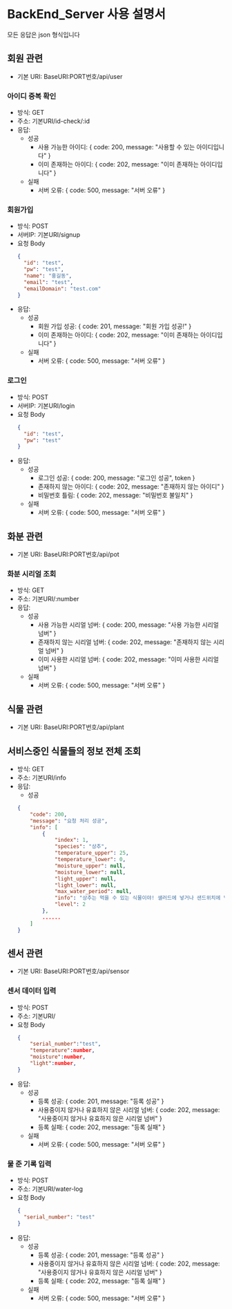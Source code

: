 # BackEnd_Server 사용 설명서

모든 응답은 json 형식입니다

## 회원 관련

- 기본 URI: BaseURI:PORT번호/api/user

### 아이디 중복 확인

- 방식: GET
- 주소: 기본URI/id-check/:id
- 응답:
  - 성공
    - 사용 가능한 아이디: { code: 200, message: "사용할 수 있는 아이디입니다" }
    - 이미 존재하는 아이디: { code: 202, message: "이미 존재하는 아이디입니다" }
  - 실패
    - 서버 오류: { code: 500, message: "서버 오류" }

### 회원가입

- 방식: POST
- 서버IP: 기본URI/signup
- 요청 Body
  ```json
  {
    "id": "test",
    "pw": "test",
    "name": "홍길동",
    "email": "test",
    "emailDomain": "test.com"
  }
  ```
- 응답:
  - 성공
    - 회원 가입 성공: { code: 201, message: "회원 가입 성공!" }
    - 이미 존재하는 아이디: { code: 202, message: "이미 존재하는 아이디입니다" }
  - 실패
    - 서버 오류: { code: 500, message: "서버 오류" }

### 로그인

- 방식: POST
- 서버IP: 기본URI/login
- 요청 Body
  ```json
  {
    "id": "test",
    "pw": "test"
  }
  ```
- 응답:
  - 성공
    - 로그인 성공: { code: 200, message: "로그인 성공", token }
    - 존재하지 않는 아이디: { code: 202, message: "존재하지 않는 아이디" }
    - 비밀번호 틀림: { code: 202, message: "비밀번호 불일치" }
  - 실패
    - 서버 오류: { code: 500, message: "서버 오류" }

## 화분 관련

- 기본 URI: BaseURI:PORT번호/api/pot

### 화분 시리얼 조회

- 방식: GET
- 주소: 기본URI/:number
- 응답:
  - 성공
    - 사용 가능한 시리얼 넘버: { code: 200, message: "사용 가능한 시리얼 넘버" }
    - 존재하지 않는 시리얼 넘버: { code: 202, message: "존재하지 않는 시리얼 넘버" }
    - 이미 사용한 시리얼 넘버: { code: 202, message: "이미 사용한 시리얼 넘버" }
  - 실패
    - 서버 오류: { code: 500, message: "서버 오류" }

## 식물 관련

- 기본 URI: BaseURI:PORT번호/api/plant

## 서비스중인 식물들의 정보 전체 조회

- 방식: GET
- 주소: 기본URI/info
- 응답: 
    - 성공
    ```json
    {
        "code": 200,
        "message": "요청 처리 성공",
        "info": [
            {
                "index": 1,
                "species": "상추",
                "temperature_upper": 25,
                "temperature_lower": 0,
                "moisture_upper": null,
                "moisture_lower": null,
                "light_upper": null,
                "light_lower": null,
                "max_water_period": null,
                "info": "상추는 먹을 수 있는 식물이야! 샐러드에 넣거나 샌드위치에 넣어 먹을 수 있어. 녹색 잎이 부드럽고 촉감이 좋아서 맛있는 거야. 영양도 많이 있어서 우리 몸에도 좋아. 봄과 가을에 가장 맛있게 자라요! 그래서 건강한 식사에 넣어두면 좋아.",
                "level": 2
            },
            ......
        ]
    }
    ```

## 센서 관련

- 기본 URI: BaseURI:PORT번호/api/sensor

### 센서 데이터 입력

- 방식: POST
- 주소: 기본URI/
- 요청 Body
  ```json
  {
      "serial_number":"test",
      "temperature":number,
      "moisture":number,
      "light":number,
  }
  ```
- 응답:
  - 성공
    - 등록 성공: { code: 201, message: "등록 성공" }
    - 사용중이지 않거나 유효하지 않은 시리얼 넘버: { code: 202, message: "사용중이지 않거나 유효하지 않은 시리얼 넘버" }
    - 등록 실패: { code: 202, message: "등록 실패" }
  - 실패
    - 서버 오류: { code: 500, message: "서버 오류" }

### 물 준 기록 입력

- 방식: POST
- 주소: 기본URI/water-log
- 요청 Body
  ```json
  {
    "serial_number": "test"
  }
  ```
- 응답:
  - 성공
    - 등록 성공: { code: 201, message: "등록 성공" }
    - 사용중이지 않거나 유효하지 않은 시리얼 넘버: { code: 202, message: "사용중이지 않거나 유효하지 않은 시리얼 넘버" }
    - 등록 실패: { code: 202, message: "등록 실패" }
  - 실패
    - 서버 오류: { code: 500, message: "서버 오류" }
